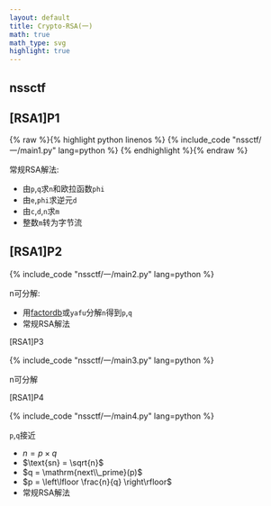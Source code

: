 ```yaml
---
layout: default
title: Crypto-RSA(一)
math: true
math_type: svg
highlight: true
---
```


## nssctf

## [RSA1]P1

{% raw %}{% highlight python linenos %}
{% include_code "nssctf/一/main1.py" lang=python %}
{% endhighlight %}{% endraw %}

常规RSA解法:

- 由`p`,`q`求`n`和欧拉函数`phi`
- 由`e`,`phi`求逆元`d`
- 由`c`,`d`,`n`求`m`
- 整数`m`转为字节流

## [RSA1]P2

{% include_code "nssctf/一/main2.py" lang=python %}

n可分解:

- 用[factordb](https://factordb.com/)或`yafu`分解`n`得到`p`,`q`
- 常规RSA解法

[RSA1]P3

{% include_code "nssctf/一/main3.py" lang=python %}

n可分解

[RSA1]P4

{% include_code "nssctf/一/main4.py" lang=python %}

`p`,`q`接近

- $n = p \times q$
- $\text{sn} = \sqrt{n}$
- $q = \mathrm{next\\_prime}(p)$
- $p = \left\lfloor \frac{n}{q} \right\rfloor$
- 常规RSA解法
